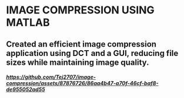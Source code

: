 # IMAGE COMPRESSION USING MATLAB
## Created an efficient image compression application using DCT and a GUI, reducing file sizes while maintaining image quality.
##### https://github.com/Tej2707/image-compression/assets/87876726/86aa4b47-a70f-46cf-baf8-de955052ad55
